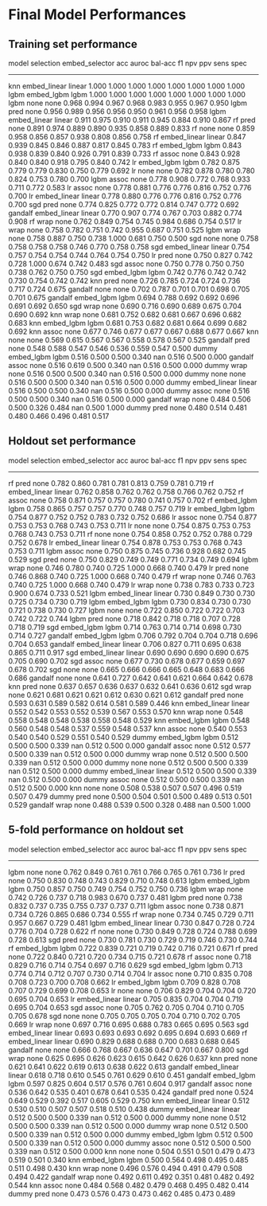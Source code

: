 # Final Model Performances

## Training set performance

model    selection     embed_selector      acc    auroc    bal-acc     f1      npv      ppv    sens    spec
-------  ------------  ----------------  -----  -------  ---------  -----  -------  -------  ------  ------
knn      embed_linear  linear            1.000    1.000      1.000  1.000    1.000    1.000   1.000   1.000
lgbm     embed_lgbm    lgbm              1.000    1.000      1.000  1.000    1.000    1.000   1.000   1.000
lgbm     none          none              0.968    0.994      0.967  0.968    0.983    0.955   0.967   0.950
lgbm     pred          none              0.956    0.989      0.956  0.956    0.950    0.961   0.956   0.958
lgbm     embed_linear  linear            0.911    0.975      0.910  0.911    0.945    0.884   0.910   0.867
rf       pred          none              0.891    0.974      0.889  0.890    0.935    0.858   0.889   0.833
rf       none          none              0.859    0.958      0.856  0.857    0.938    0.808   0.856   0.758
rf       embed_linear  linear            0.847    0.939      0.845  0.846    0.887    0.817   0.845   0.783
rf       embed_lgbm    lgbm              0.843    0.938      0.839  0.840    0.926    0.791   0.839   0.733
rf       assoc         none              0.843    0.928      0.840  0.840    0.918    0.795   0.840   0.742
lr       embed_lgbm    lgbm              0.782    0.875      0.779  0.779    0.830    0.750   0.779   0.692
lr       none          none              0.782    0.878      0.780  0.780    0.824    0.753   0.780   0.700
lgbm     assoc         none              0.778    0.908      0.772  0.768    0.933    0.711   0.772   0.583
lr       assoc         none              0.778    0.881      0.776  0.776    0.816    0.752   0.776   0.700
lr       embed_linear  linear            0.778    0.880      0.776  0.776    0.816    0.752   0.776   0.700
sgd      pred          none              0.774    0.825      0.772  0.772    0.814    0.747   0.772   0.692
gandalf  embed_linear  linear            0.770    0.907      0.774  0.767    0.703    0.882   0.774   0.908
rf       wrap          none              0.762    0.849      0.754  0.745    0.984    0.686   0.754   0.517
lr       wrap          none              0.758    0.782      0.751  0.742    0.955    0.687   0.751   0.525
lgbm     wrap          none              0.758    0.887      0.750  0.738    1.000    0.681   0.750   0.500
sgd      none          none              0.758    0.758      0.758  0.758    0.746    0.770   0.758   0.758
sgd      embed_linear  linear            0.754    0.757      0.754  0.754    0.744    0.764   0.754   0.750
lr       pred          none              0.750    0.827      0.742  0.728    1.000    0.674   0.742   0.483
sgd      assoc         none              0.750    0.778      0.750  0.750    0.738    0.762   0.750   0.750
sgd      embed_lgbm    lgbm              0.742    0.776      0.742  0.742    0.730    0.754   0.742   0.742
knn      pred          none              0.726    0.785      0.724  0.724    0.736    0.717   0.724   0.675
gandalf  none          none              0.702    0.787      0.701  0.701    0.698    0.705   0.701   0.675
gandalf  embed_lgbm    lgbm              0.694    0.788      0.692  0.692    0.696    0.691   0.692   0.650
sgd      wrap          none              0.690    0.716      0.690  0.689    0.675    0.704   0.690   0.692
knn      wrap          none              0.681    0.752      0.682  0.681    0.667    0.696   0.682   0.683
knn      embed_lgbm    lgbm              0.681    0.753      0.682  0.681    0.664    0.699   0.682   0.692
knn      assoc         none              0.677    0.746      0.677  0.677    0.667    0.688   0.677   0.667
knn      none          none              0.569    0.615      0.567  0.567    0.558    0.578   0.567   0.525
gandalf  pred          none              0.548    0.588      0.547  0.546    0.536    0.559   0.547   0.500
dummy    embed_lgbm    lgbm              0.516    0.500      0.500  0.340  nan        0.516   0.500   0.000
gandalf  assoc         none              0.516    0.619      0.500  0.340  nan        0.516   0.500   0.000
dummy    wrap          none              0.516    0.500      0.500  0.340  nan        0.516   0.500   0.000
dummy    none          none              0.516    0.500      0.500  0.340  nan        0.516   0.500   0.000
dummy    embed_linear  linear            0.516    0.500      0.500  0.340  nan        0.516   0.500   0.000
dummy    assoc         none              0.516    0.500      0.500  0.340  nan        0.516   0.500   0.000
gandalf  wrap          none              0.484    0.506      0.500  0.326    0.484  nan       0.500   1.000
dummy    pred          none              0.480    0.514      0.481  0.480    0.466    0.496   0.481   0.517

## Holdout set performance

model    selection     embed_selector      acc    auroc    bal-acc     f1      npv      ppv    sens    spec
-------  ------------  ----------------  -----  -------  ---------  -----  -------  -------  ------  ------
rf       pred          none              0.782    0.860      0.781  0.781    0.813    0.759   0.781   0.719
rf       embed_linear  linear            0.762    0.858      0.762  0.762    0.758    0.766   0.762   0.752
rf       assoc         none              0.758    0.871      0.757  0.757    0.780    0.741   0.757   0.702
rf       embed_lgbm    lgbm              0.758    0.865      0.757  0.757    0.770    0.748   0.757   0.719
lr       embed_lgbm    lgbm              0.754    0.877      0.752  0.752    0.783    0.732   0.752   0.686
lr       assoc         none              0.754    0.877      0.753  0.753    0.768    0.743   0.753   0.711
lr       none          none              0.754    0.875      0.753  0.753    0.768    0.743   0.753   0.711
rf       none          none              0.754    0.858      0.752  0.752    0.788    0.729   0.752   0.678
lr       embed_linear  linear            0.754    0.878      0.753  0.753    0.768    0.743   0.753   0.711
lgbm     assoc         none              0.750    0.875      0.745  0.736    0.928    0.682   0.745   0.529
sgd      pred          none              0.750    0.829      0.749  0.749    0.771    0.734   0.749   0.694
lgbm     wrap          none              0.746    0.780      0.740  0.725    1.000    0.668   0.740   0.479
lr       pred          none              0.746    0.868      0.740  0.725    1.000    0.668   0.740   0.479
rf       wrap          none              0.746    0.763      0.740  0.725    1.000    0.668   0.740   0.479
lr       wrap          none              0.738    0.783      0.733  0.723    0.900    0.674   0.733   0.521
lgbm     embed_linear  linear            0.730    0.849      0.730  0.730    0.725    0.734   0.730   0.719
lgbm     embed_lgbm    lgbm              0.730    0.834      0.730  0.730    0.721    0.738   0.730   0.727
lgbm     none          none              0.722    0.850      0.722  0.722    0.703    0.742   0.722   0.744
lgbm     pred          none              0.718    0.842      0.718  0.718    0.707    0.728   0.718   0.719
sgd      embed_lgbm    lgbm              0.714    0.763      0.714  0.714    0.698    0.730   0.714   0.727
gandalf  embed_lgbm    lgbm              0.706    0.792      0.704  0.704    0.718    0.696   0.704   0.653
gandalf  embed_linear  linear            0.706    0.827      0.711  0.695    0.638    0.865   0.711   0.917
sgd      embed_linear  linear            0.690    0.690      0.690  0.690    0.675    0.705   0.690   0.702
sgd      assoc         none              0.677    0.730      0.678  0.677    0.659    0.697   0.678   0.702
sgd      none          none              0.665    0.666      0.666  0.665    0.648    0.683   0.666   0.686
gandalf  none          none              0.641    0.727      0.642  0.641    0.621    0.664   0.642   0.678
knn      pred          none              0.637    0.657      0.636  0.637    0.632    0.641   0.636   0.612
sgd      wrap          none              0.621    0.681      0.621  0.621    0.612    0.630   0.621   0.612
gandalf  pred          none              0.593    0.631      0.589  0.582    0.614    0.581   0.589   0.446
knn      embed_linear  linear            0.552    0.542      0.553  0.552    0.539    0.567   0.553   0.570
knn      wrap          none              0.548    0.558      0.548  0.548    0.538    0.558   0.548   0.529
knn      embed_lgbm    lgbm              0.548    0.560      0.548  0.548    0.537    0.559   0.548   0.537
knn      assoc         none              0.540    0.553      0.540  0.540    0.529    0.551   0.540   0.529
dummy    embed_lgbm    lgbm              0.512    0.500      0.500  0.339  nan        0.512   0.500   0.000
gandalf  assoc         none              0.512    0.577      0.500  0.339  nan        0.512   0.500   0.000
dummy    wrap          none              0.512    0.500      0.500  0.339  nan        0.512   0.500   0.000
dummy    none          none              0.512    0.500      0.500  0.339  nan        0.512   0.500   0.000
dummy    embed_linear  linear            0.512    0.500      0.500  0.339  nan        0.512   0.500   0.000
dummy    assoc         none              0.512    0.500      0.500  0.339  nan        0.512   0.500   0.000
knn      none          none              0.508    0.538      0.507  0.507    0.496    0.519   0.507   0.479
dummy    pred          none              0.500    0.504      0.501  0.500    0.489    0.513   0.501   0.529
gandalf  wrap          none              0.488    0.539      0.500  0.328    0.488  nan       0.500   1.000

## 5-fold performance on holdout set

model    selection     embed_selector      acc    auroc    bal-acc     f1      npv    ppv    sens    spec
-------  ------------  ----------------  -----  -------  ---------  -----  -------  -----  ------  ------
lgbm     none          none              0.762    0.849      0.761  0.761    0.766  0.765   0.761   0.736
lr       pred          none              0.750    0.830      0.748  0.743    0.829  0.710   0.748   0.613
lgbm     embed_lgbm    lgbm              0.750    0.857      0.750  0.749    0.754  0.752   0.750   0.736
lgbm     wrap          none              0.742    0.726      0.737  0.718    0.983  0.670   0.737   0.481
lgbm     pred          none              0.738    0.832      0.737  0.735    0.755  0.737   0.737   0.711
lgbm     assoc         none              0.738    0.871      0.734  0.726    0.865  0.686   0.734   0.555
rf       wrap          none              0.734    0.745      0.729  0.711    0.957  0.667   0.729   0.481
lgbm     embed_linear  linear            0.730    0.847      0.728  0.724    0.776  0.704   0.728   0.622
rf       none          none              0.730    0.849      0.728  0.724    0.788  0.699   0.728   0.613
sgd      pred          none              0.730    0.781      0.730  0.729    0.719  0.746   0.730   0.744
rf       embed_lgbm    lgbm              0.722    0.839      0.721  0.719    0.742  0.716   0.721   0.671
rf       pred          none              0.722    0.840      0.721  0.720    0.734  0.715   0.721   0.678
rf       assoc         none              0.718    0.829      0.716  0.714    0.754  0.697   0.716   0.629
sgd      embed_lgbm    lgbm              0.713    0.774      0.714  0.712    0.707  0.730   0.714   0.704
lr       assoc         none              0.710    0.835      0.708  0.708    0.723  0.700   0.708   0.662
lr       embed_lgbm    lgbm              0.709    0.828      0.708  0.707    0.729  0.699   0.708   0.653
lr       none          none              0.706    0.829      0.704  0.704    0.720  0.695   0.704   0.653
lr       embed_linear  linear            0.705    0.835      0.704  0.704    0.719  0.695   0.704   0.653
sgd      assoc         none              0.705    0.762      0.705  0.704    0.710  0.705   0.705   0.678
sgd      none          none              0.705    0.705      0.705  0.704    0.710  0.702   0.705   0.669
lr       wrap          none              0.697    0.716      0.695  0.688    0.783  0.665   0.695   0.563
sgd      embed_linear  linear            0.693    0.693      0.693  0.692    0.695  0.694   0.693   0.669
rf       embed_linear  linear            0.690    0.829      0.688  0.688    0.700  0.683   0.688   0.645
gandalf  none          none              0.666    0.768      0.667  0.636    0.647  0.701   0.667   0.800
sgd      wrap          none              0.625    0.695      0.626  0.623    0.615  0.642   0.626   0.637
knn      pred          none              0.621    0.641      0.622  0.619    0.613  0.638   0.622   0.613
gandalf  embed_linear  linear            0.618    0.718      0.610  0.545    0.761  0.629   0.610   0.451
gandalf  embed_lgbm    lgbm              0.597    0.825      0.604  0.517    0.576  0.761   0.604   0.917
gandalf  assoc         none              0.536    0.642      0.535  0.401    0.678  0.641   0.535   0.424
gandalf  pred          none              0.524    0.649      0.529  0.392    0.517  0.605   0.529   0.750
knn      embed_linear  linear            0.512    0.530      0.510  0.507    0.507  0.518   0.510   0.438
dummy    embed_linear  linear            0.512    0.500      0.500  0.339  nan      0.512   0.500   0.000
dummy    none          none              0.512    0.500      0.500  0.339  nan      0.512   0.500   0.000
dummy    wrap          none              0.512    0.500      0.500  0.339  nan      0.512   0.500   0.000
dummy    embed_lgbm    lgbm              0.512    0.500      0.500  0.339  nan      0.512   0.500   0.000
dummy    assoc         none              0.512    0.500      0.500  0.339  nan      0.512   0.500   0.000
knn      none          none              0.504    0.551      0.501  0.479    0.473  0.519   0.501   0.340
knn      embed_lgbm    lgbm              0.500    0.564      0.498  0.495    0.485  0.511   0.498   0.430
knn      wrap          none              0.496    0.576      0.494  0.491    0.479  0.508   0.494   0.422
gandalf  wrap          none              0.492    0.611      0.492  0.351    0.481  0.482   0.492   0.544
knn      assoc         none              0.484    0.568      0.482  0.479    0.468  0.495   0.482   0.414
dummy    pred          none              0.473    0.576      0.473  0.473    0.462  0.485   0.473   0.489

